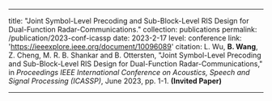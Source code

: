 ---

title: "Joint Symbol-Level Precoding and Sub-Block-Level RIS Design for Dual-Function Radar-Communications."
collection: publications
permalink: /publication/2023-conf-icassp
date: 2023-2-17
level: conference
link: 'https://ieeexplore.ieee.org/document/10096089'
citation: L. Wu, <b>B. Wang</b>, Z. Cheng,  M. R. B. Shankar and B. Ottersten, "Joint Symbol-Level Precoding and Sub-Block-Level RIS Design for Dual-Function Radar-Communications," in <i>Proceedings IEEE International Conference on Acoustics, Speech and Signal Processing (ICASSP)</i>, June 2023, pp. 1-1. <b>(Invited Paper)</b>

---